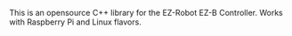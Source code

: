 This is an opensource C++ library for the EZ-Robot EZ-B Controller. Works with Raspberry Pi and Linux flavors.